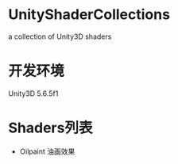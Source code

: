 # UnityShaderCollections
a collection of Unity3D shaders

# 开发环境
Unity3D 5.6.5f1

# Shaders列表
- Oilpaint 油画效果
